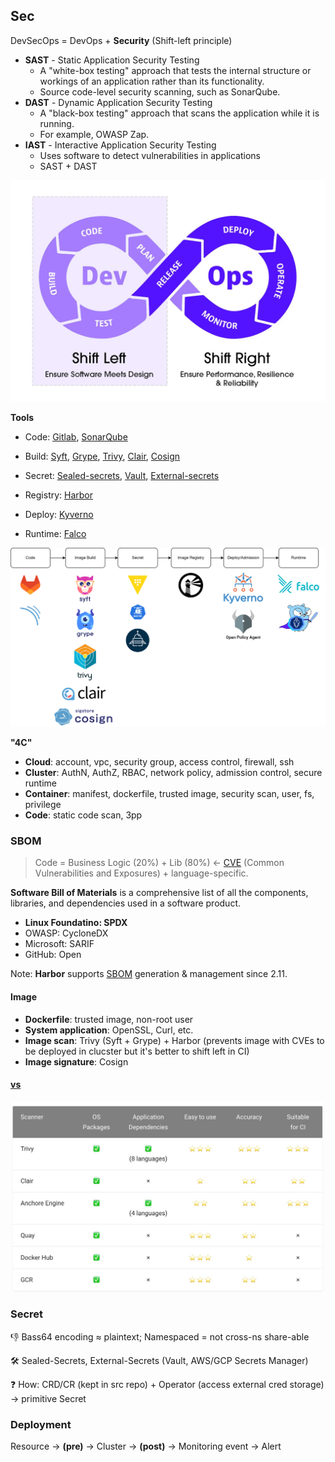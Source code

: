 ## Sec

DevSecOps = DevOps + **Security** (Shift-left principle)

- **SAST** - Static Application Security Testing
  - A "white-box testing" approach that tests the internal structure or workings of an application rather than its functionality.
  - Source code-level security scanning, such as SonarQube.
- **DAST** - Dynamic Application Security Testing
  - A "black-box testing" approach that scans the application while it is running.
  - For example, OWASP Zap.
- **IAST** - Interactive Application Security Testing
  - Uses software to detect vulnerabilities in applications
  - SAST + DAST

![Shift-Left Principles in the DevOps Cycle](Readme.assets/info-11-ezgif.com-jpg-to-webp-converter.webp)

**Tools**

- Code: [Gitlab](https://about.gitlab.com/resources/), [SonarQube](https://www.sonarsource.com/products/sonarqube/)

- Build: [Syft](https://www.syftanalytics.com/), [Grype](https://github.com/anchore/grype), [Trivy](https://trivy.dev/latest/), [Clair](https://github.com/quay/clair), [Cosign](https://github.com/sigstore/cosign)

- Secret: [Sealed-secrets](https://github.com/bitnami-labs/sealed-secrets), [Vault](https://www.vaultproject.io/), [External-secrets](https://external-secrets.io/)

- Registry: [Harbor](https://goharbor.io/)

- Deploy: [Kyverno](https://kyverno.io/)

- Runtime: [Falco](https://falco.org/)

  

![tools](Readme.assets/tools-1733206243329-1.png)



**"4C"**

- **Cloud**: account, vpc, security group, access control, firewall, ssh
- **Cluster**: AuthN, AuthZ, RBAC, network policy, admission control, secure runtime
- **Container**: manifest, dockerfile, trusted image, security scan, user, fs, privilege
- **Code**: static code scan, 3pp

### SBOM

> Code = Business Logic (20%) + Lib (80%) ← [CVE](https://cve.mitre.org) (Common Vulnerabilities and Exposures) + language-specific.

**Software Bill of Materials** is a comprehensive list of all the components, libraries, and dependencies used in a software product.

- **Linux Foundatino: SPDX**
- OWASP: CycloneDX
- Microsoft: SARIF
- GitHub: Open

Note: **Harbor** supports [SBOM](https://goharbor.io/docs/edge/administration/sbom-integration/) generation & management since 2.11.

#### Image

- **Dockerfile**: trusted image, non-root user
- **System application**: OpenSSL, Curl, etc.
- **Image scan**: Trivy (Syft + Grype) + Harbor (prevents image with CVEs to be deployed in clucster but it's better to shift left in CI)
- **Image signature**: Cosign

#### [vs](https://github.com/aquasecurity/trivy-db/tree/main/pkg/vulnsrc)

![image-20241120183007943](Readme.assets/image-20241120183007943.png)

### Secret

:thumbsdown: Bass64 encoding ≈ plaintext; Namespaced = not cross-ns share-able

:hammer_and_wrench: Sealed-Secrets, External-Secrets (Vault, AWS/GCP Secrets Manager)

:question: How: CRD/CR (kept in src repo) + Operator (access external cred storage) → primitive Secret

### Deployment

Resource → **(pre)** → Cluster → **(post)** → Monitoring event → Alert
